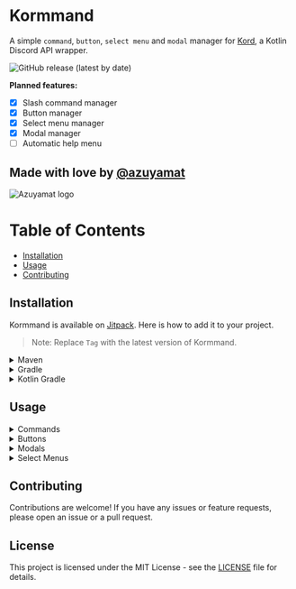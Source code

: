 # Kormmand
A simple `command`, `button`, `select menu` and `modal` manager for [Kord](https://github.com/kordlib/kord), a Kotlin Discord 
API 
wrapper.
    
![GitHub release (latest by date)](https://img.shields.io/github/v/release/Azuyamat/Kormmand?style=for-the-badge)

**Planned features:**
- [x] Slash command manager
- [X] Button manager
- [X] Select menu manager
- [X] Modal manager
- [ ] Automatic help menu

## Made with love by [@azuyamat](https://azuyamat.com)
<img src="https://azuyamat.com/api/image/heart.png" width="100" height="100" alt="Azuyamat logo">

# Table of Contents
- [Installation](#installation)
- [Usage](#usage)
- [Contributing](#contributing)

## Installation
Kormmand is available on [Jitpack](https://jitpack.io). Here is how to add it to your project.

> Note: Replace `Tag` with the latest version of Kormmand.

<details>
  <summary>Maven</summary>

#### Repository 
```xml
<repository>
    <id>jitpack.io</id>
    <url>https://jitpack.io</url>
</repository>
```

#### Dependency
```xml
<dependency>
    <groupId>com.github.Azuyamat</groupId>
    <artifactId>Kormmand</artifactId>
    <version>Tag</version>
</dependency>
```
</details>

<details>
  <summary>Gradle</summary>

#### Repository
```groovy
repositories {
    mavenCentral()
    maven { url 'https://jitpack.io' }
}
```

#### Dependency
```groovy
dependencies {
        implementation 'com.github.Azuyamat:Kormmand:Tag'
}
```
</details>

<details>
  <summary>Kotlin Gradle</summary>

#### Repository
```groovy
repositories {
    mavenCentral()
    maven("https://jitpack.io")
}
```

#### Dependency
```groovy
dependencies {
    implementation("com.github.Azuyamat:Kormmand:Tag")
}
```
</details>

## Usage

<details>
  <summary>Commands</summary>

![Command image](img/command.png)

### Creating a command

To create a command, start by initializing a class that extends the `Command` interface.
```kotlin
class HelpCommand : Command {
    override val name: String = "help"
    override val description: String = "Show the help menu."

    override suspend fun execute(event: GuildChatInputCommandInteractionCreateEvent) {
        event.interaction.respondPublic {
            content = "This is a test" }
    }
}
```

### Registering command

For a command to function, it must be registered by the bot at runtime. To do this, you must create a `CommandManager` and register the command.

<details>
  <summary>Multiple command</summary>

#### Global commands
```kotlin
val commandManager = CommandManager()

commandManager.registerCommands(
    listOf(
        HelpCommand()
    )
)
```
#### Guild commands
```kotlin
val commandManager = CommandManager()

commandManager.registerCommands(
    listOf(
        HelpCommand()
    ), "GUILDID"
)
```
</details>

<details>
  <summary>Single command</summary>

#### Global command
```kotlin
import jdk.internal.joptsimple.HelpFormatter

val commandManager = CommandManager()

commandManager.registerCommand(HelpCommand())
```
#### Guild command
```kotlin
import jdk.internal.joptsimple.HelpFormatter

val commandManager = CommandManager()

commandManager.registerCommand(HelpCommand(), "GUILDID")
```
</details>

### Permission requirements

To add permission requirements to a command, you must add the `permission` property to the command.

```kotlin
class HelpCommand : Command {
    override val name: String = "help"
    override val description: String = "Show the help menu."
    override val permission: Permission
        get() = Permission.Administrator

    override suspend fun execute(event: GuildChatInputCommandInteractionCreateEvent) {
        event.interaction.respondPublic {
            content = "You are an admin!" }
    }
}
```

### Adding subcommands

To add subcommands to a command, you must add the `builder` property to the command.

```kotlin
class HelpCommand : Command {
    override val name: String = "help"
    override val description: String = "Show the help menu."
    override val builder: GlobalChatInputCreateBuilder.() -> Unit
        get() = {
            subCommand("info", "Get info about a user."){
                user("user", "The user to get info about.")
            }
        }

    override suspend fun execute(event: GuildChatInputCommandInteractionCreateEvent) {
        val interaction = event.interaction
        val c = interaction.command
        val subCommandName = when (c) {
            is RootCommand -> null
            is GroupCommand -> c.name
            is SubCommand -> c.name
        }

        if (subCommandName == "info") {
            interaction.respondPublic {
                content = "This is a test" 
            }
        }
    }
}
```

</details>

<details>
  <summary>Buttons</summary>

![Button image](img/button.png)

### Creating a button

To create a button, start by initializing a class that extends the `Button` interface.
```kotlin
class HelpButton : Button {
    override val id: String = "help"
    override val name: String = "help" // Not required for buttons
    override val description: String = "Show the help menu." // Not required for buttons

    override suspend fun execute(event: ButtonInteractionCreateEvent) {
        event.interaction.respondPublic {
            content = "This is a test" }
    }
}
```

### Registering a button

For a button to function, it must be registered by the bot at runtime. To do this, you must create a `ButtonManager` 
and register the button.

<details>
  <summary>Multiple buttons</summary>

```kotlin
val buttonManager = ButtonManager()

buttonManager.registerButtons(
    listOf(
        TicketButton()
    )
)
```
</details>

<details>
  <summary>Single button</summary>

```kotlin
val buttonManager = ButtonManager()

buttonManager.registerButton(TicketButton())
```
</details>

### Permission requirements

To add permission requirements to a button, you must add the `permission` property to the button.

```kotlin
class HelpButton : Button {
    override val name: String = "help" // Not required for buttons
    override val description: String = "Show the help menu." // Not required for buttons
    override val permission: Permission
        get() = Permission.Administrator

    override suspend fun execute(event: ButtonInteractionCreateEvent) {
        event.interaction.respondPublic {
            content = "You are an admin!" }
    }
}
```
</details>

<details>
  <summary>Modals</summary>

![Modal image](img/modal.png)

### Creating a modal

To create a modal, start by initializing a class that extends the `Modal` interface.
```kotlin
class HelpModal : Modal {
    override val id: String = "modal"
    override val name: String = "modal" // Not required for modals
    override val description: String = "Show the help menu." // Not required for modals

    override suspend fun execute(event: ModalSubmitInteractionCreateEvent) {
        event.interaction.respondPublic {
            content = "This is a test" }
    }
}
```

### Registering a modal

For a modal to function, it must be registered by the bot at runtime. To do this, you must create a `ModalManager`
and register the modal.

<details>
  <summary>Multiple modals</summary>

```kotlin
val modalManager = ModalManager()

modalManager.registerModals(
    listOf(
        HelpModal()
    )
)
```
</details>

<details>
  <summary>Single modal</summary>

```kotlin
val modalManager = ModalManager()

modalManager.registerModal(HelpModal())
```
</details>

### Permission requirements

To add permission requirements to a command, you must add the `permission` property to the modal.

```kotlin
class HelpModal : Modal {
    override val name: String = "help" // Not required for modals
    override val description: String = "Show the help menu." // Not required for modals
    override val permission: Permission
        get() = Permission.Administrator

    override suspend fun execute(event: ModalSubmitInteractionCreateEvent) {
        event.interaction.respondPublic {
            content = "You are an admin!" }
    }
}
```
</details>

<details>
  <summary>Select Menus</summary>

![Menu image](img/menu.png)

### Creating a menu

To create a select menu, start by initializing a class that extends the `SelectMenu` interface.
```kotlin
class HelpMenu : SelectMenu {
    override val id: String = "jeff"
    override val name: String = "jeff" // Not required for select menus
    override val description: String = "Show the help menu." // Not required for select menus

    override suspend fun execute(event: SelectMenuInteractionCreateEvent) {
        event.interaction.respondPublic {
            content = "This is a test" }
    }
}
```

### Registering a menu

For a select menu to function, it must be registered by the bot at runtime. To do this, you must create a 
`SelectMenuManager`
and register the select menu.

<details>
  <summary>Multiple select menus</summary>

```kotlin
val selectMenuManager = SelectMenuManager()

selectMenuManager.registerSelectMenus(
    listOf(
        HelpMenu()
    )
)
```
</details>

<details>
  <summary>Single modal</summary>

```kotlin
val selectMenuManager = SelectMenuManager()

selectMenuManager.registerSelectMenu(HelpMenu())
```
</details>

### Permission requirements

To add permission requirements to a command, you must add the `permission` property to the select menu.

```kotlin
class HelpMenu : SelectMenu {
    override val name: String = "help" // Not required for select menu
    override val description: String = "Show the help menu." // Not required for select menu
    override val permission: Permission
        get() = Permission.Administrator

    override suspend fun execute(event: SelectMenuInteractionCreateEvent) {
        event.interaction.respondPublic {
            content = "You are an admin!" }
    }
}
```
</details>


## Contributing

Contributions are welcome! If you have any issues or feature requests, please open an issue or a pull request.

## License

This project is licensed under the MIT License - see the [LICENSE](LICENSE) file for details.